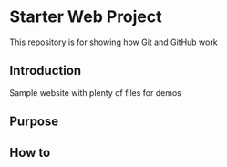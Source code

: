 # Starter Web Project

This repository is for showing how Git and GitHub work

## Introduction

Sample website with plenty of files for demos

## Purpose

## How to